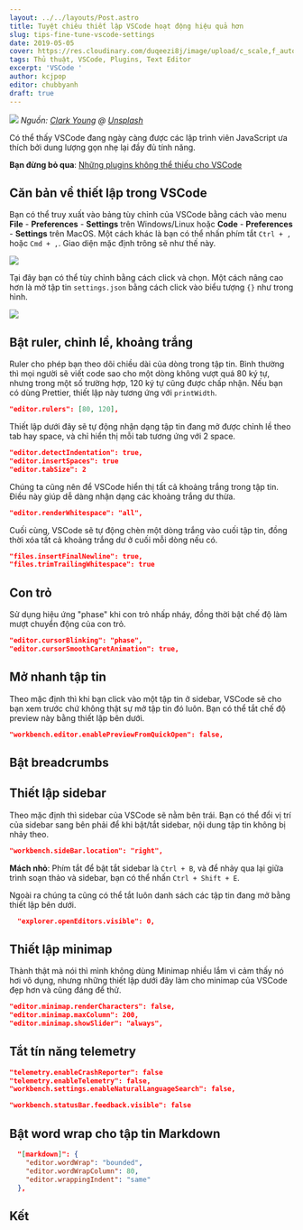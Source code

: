```yaml
---
layout: ../../layouts/Post.astro
title: Tuyệt chiêu thiết lập VSCode hoạt động hiệu quả hơn
slug: tips-fine-tune-vscode-settings
date: 2019-05-05
cover: https://res.cloudinary.com/duqeezi8j/image/upload/c_scale,f_auto,w_1000/v1557047779/photo-1473621038790-b778b4750efe_xrvewx.jpg
tags: Thủ thuật, VSCode, Plugins, Text Editor
excerpt: 'VSCode '
author: kcjpop
editor: chubbyanh
draft: true
---
```


![](https://res.cloudinary.com/duqeezi8j/image/upload/c_scale,f_auto,w_1000/v1557047779/photo-1473621038790-b778b4750efe_xrvewx.jpg)
_Nguồn: [Clark Young](https://unsplash.com/@cbyoung) @ [Unsplash](https://unsplash.com/photos/fQxMGkYXqFU)_

Có thể thấy VSCode đang ngày càng được các lập trình viên JavaScript ưa thích bởi dung lượng gọn nhẹ lại đầy đủ tính năng.

**Bạn đừng bỏ qua**: [Những plugins không thể thiếu cho VSCode](https://ehkoo.com/bai-viet/vscode-must-have-plugins)

## Căn bản về thiết lập trong VSCode

Bạn có thể truy xuất vào bảng tùy chỉnh của VSCode bằng cách vào menu **File** - **Preferences** - **Settings** trên Windows/Linux hoặc **Code** - **Preferences** - **Settings** trên MacOS. Một cách khác là bạn có thể nhấn phím tắt `Ctrl + ,` hoặc `Cmd + ,`. Giao diện mặc định trông sẽ như thế này.

![](https://res.cloudinary.com/duqeezi8j/image/upload/c_scale,f_auto,w_1000/v1557050284/JVCA6PJ_iyse90.jpg)

Tại đây bạn có thể tùy chỉnh bằng cách click và chọn. Một cách nâng cao hơn là mở tập tin `settings.json` bằng cách click vào biểu tượng `{}` như trong hình.

![](https://res.cloudinary.com/duqeezi8j/image/upload/f_auto/v1557050501/pwnfslviddpubsiy9vqu.jpg)

## Bật ruler, chỉnh lề, khoảng trắng

Ruler cho phép bạn theo dõi chiều dài của dòng trong tập tin. Bình thường thì mọi người sẽ viết code sao cho một dòng không vượt quá 80 ký tự, nhưng trong một số trường hợp, 120 ký tự cũng được chấp nhận. Nếu bạn có dùng Prettier, thiết lập này tương ứng với `printWidth`.

```json
"editor.rulers": [80, 120],
```

Thiết lập dưới đây sẽ tự động nhận dạng tập tin đang mở được chỉnh lề theo tab hay space, và chỉ hiển thị mỗi tab tương ứng với 2 space.

```json
"editor.detectIndentation": true,
"editor.insertSpaces": true
"editor.tabSize": 2
```

Chúng ta cũng nên để VSCode hiển thị tất cả khoảng trắng trong tập tin. Điều này giúp dễ dàng nhận dạng các khoảng trắng dư thừa.

```json
"editor.renderWhitespace": "all",
```

Cuối cùng, VSCode sẽ tự động chèn một dòng trắng vào cuối tập tin, đồng thời xóa tất cả khoảng trắng dư ở cuối mỗi dòng nếu có.

```json
"files.insertFinalNewline": true,
"files.trimTrailingWhitespace": true
```

## Con trỏ

Sử dụng hiệu ứng "phase" khi con trỏ nhấp nháy, đồng thời bật chế độ làm mượt chuyển động của con trỏ.

```json
"editor.cursorBlinking": "phase",
"editor.cursorSmoothCaretAnimation": true,
```

## Mở nhanh tập tin

Theo mặc định thì khi bạn click vào một tập tin ở sidebar, VSCode sẽ cho bạn xem trước chứ không thật sự mở tập tin đó luôn. Bạn có thể tắt chế độ preview này bằng thiết lập bên dưới.

```json
"workbench.editor.enablePreviewFromQuickOpen": false,
```

## Bật breadcrumbs

## Thiết lập sidebar

Theo mặc định thì sidebar của VSCode sẽ nằm bên trái. Bạn có thể đổi vị trí của sidebar sang bên phải để khi bật/tắt sidebar, nội dung tập tin không bị nhảy theo.

```json
"workbench.sideBar.location": "right",
```

**Mách nhỏ**: Phím tắt để bật tắt sidebar là `Ctrl + B`, và để nhảy qua lại giữa trình soạn thảo và sidebar, bạn có thể nhấn `Ctrl + Shift + E`.

Ngoài ra chúng ta cũng có thể tắt luôn danh sách các tập tin đang mở bằng thiết lập bên dưới.

```json
  "explorer.openEditors.visible": 0,
```

## Thiết lập minimap

Thành thật mà nói thì mình không dùng Minimap nhiều lắm vì cảm thấy nó hơi vô dụng, nhưng những thiết lập dưới đây làm cho minimap của VSCode đẹp hơn và cũng đáng để thử.

```json
"editor.minimap.renderCharacters": false,
"editor.minimap.maxColumn": 200,
"editor.minimap.showSlider": "always",
```

## Tắt tín năng telemetry

```json
"telemetry.enableCrashReporter": false
"telemetry.enableTelemetry": false,
"workbench.settings.enableNaturalLanguageSearch": false,
```

```json
"workbench.statusBar.feedback.visible": false
```

## Bật word wrap cho tập tin Markdown

```json
  "[markdown]": {
    "editor.wordWrap": "bounded",
    "editor.wordWrapColumn": 80,
    "editor.wrappingIndent": "same"
  },
```

## Kết
